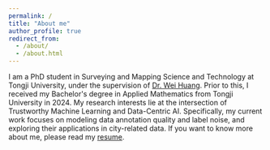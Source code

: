 ```yaml
---
permalink: /
title: "About me"
author_profile: true
redirect_from: 
  - /about/
  - /about.html
---
```


I am a PhD student in Surveying and Mapping Science and Technology at Tongji University, under the supervision of [Dr. Wei Huang](https://huangweibuct.github.io/weihuang.github.io/). Prior to this, I received my Bachelor's degree in Applied Mathematics from Tongji University in 2024. My research interests lie at the intersection of Trustworthy Machine Learning and Data-Centric AI. Specifically, my current work focuses on modeling data annotation quality and label noise, and exploring their applications in city-related data. If you want to know more about me, please read my [resume](https://hengxu-tongji.github.io/files/heng-xu-resume-template.pdf).

